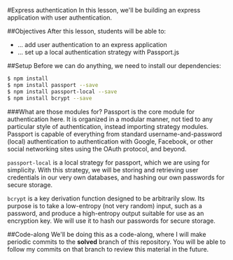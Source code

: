 #Express authentication
In this lesson, we'll be building an express application with user
authentication.

##Objectives
After this lesson, students will be able to:
- ... add user authentication to an express application
- ... set up a local authentication strategy with Passport.js

##Setup
Before we can do anything, we need to install our dependencies:

```bash
$ npm install
$ npm install passport --save
$ npm install passport-local --save
$ npm install bcrypt --save
```

###What are those modules for?
Passport is the core module for authentication here. It is organized in
a modular manner, not tied to any particular style of authentication, instead
importing strategy modules. Passport is capable of everything from standard
username-and-password (local) authentication to authentication with Google,
Facebook, or other social networking sites using the OAuth protocol, and
beyond.

`passport-local` is a local strategy for passport, which we are using for
simplicity. With this strategy, we will be storing and retrieving user
credentials in our very own databases, and hashing our own passwords for
secure storage.

`bcrypt` is a key derivation function designed to be arbitrarily slow. Its
purpose is to take a low-entropy (not very random) input, such as a password,
and produce a high-entropy output suitable for use as an encryption key. We
will use it to hash our passwords for secure storage.

##Code-along
We'll be doing this as a code-along, where I will make periodic commits to
the **solved** branch of this repository. You will be able to follow my commits
on that branch to review this material in the future.

